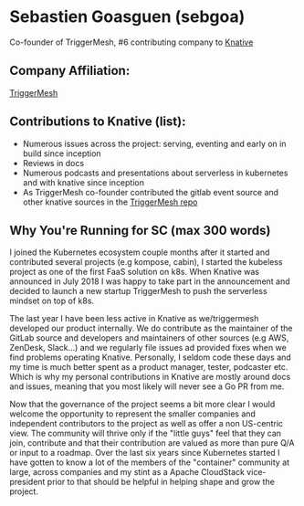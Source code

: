 # Sebastien Goasguen (sebgoa)

Co-founder of TriggerMesh, #6 contributing company to [Knative](https://knative.teststats.cncf.io/d/5/companies-table?orgId=1)

## Company Affiliation:

[TriggerMesh](https://www.triggermesh.com)

## Contributions to Knative (list):

* Numerous issues across the project: serving, eventing and early on in build since inception
* Reviews in docs
* Numerous podcasts and presentations about serverless in kubernetes and with knative since inception
* As TriggerMesh co-founder contributed the gitlab event source and other knative sources in the [TriggerMesh repo](https://github.com/triggermesh)

## Why You're Running for SC (max 300 words)

I joined the Kubernetes ecosystem couple months after it started and contributed several projects (e.g kompose, cabin), I started the kubeless project as one of the first FaaS solution on k8s. When Knative was announced in July 2018 I was happy to take part in the announcement and decided to launch a new startup TriggerMesh to push the serverless mindset on top of k8s.

The last year I have been less active in Knative as we/triggermesh developed our product internally. We do contribute as the maintainer of the GitLab source and developers and maintainers of other sources (e.g AWS, ZenDesk, Slack...) and we regularly file issues ad provided fixes when we find problems operating Knative. Personally, I seldom code these days and my time is much better spent as a product manager, tester, podcaster etc. Which is why my personal contributions in Knative are mostly around docs and issues, meaning that you most likely will never see a Go PR from me.

Now that the governance of the project seems a bit more clear I would welcome the opportunity to represent the smaller companies and independent contributors to the project as well as offer a non US-centric view. The community will thrive only if the "little guys" feel that they can join, contribute and that their contribution are valued as more than pure Q/A or input to a roadmap. Over the last six years since Kubernetes started I have gotten to know a lot of the members of the "container" community at large, across companies and my stint as a Apache CloudStack vice-president prior to that should be helpful in helping shape and grow the project.

